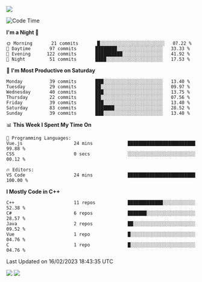 ![](https://komarev.com/ghpvc/?username=lilpidgey&color=red)
<!--START_SECTION:waka-->
![Code Time](http://img.shields.io/badge/Code%20Time-1%2C486%20hrs%2045%20mins-blue)

**I'm a Night 🦉** 

```text
🌞 Morning       21 commits       █░░░░░░░░░░░░░░░░░░░░░░░░   07.22 % 
🌆 Daytime       97 commits       ████████░░░░░░░░░░░░░░░░░   33.33 % 
🌃 Evening      122 commits       ██████████░░░░░░░░░░░░░░░   41.92 % 
🌙 Night         51 commits       ████░░░░░░░░░░░░░░░░░░░░░   17.53 % 

```
📅 **I'm Most Productive on Saturday** 

```text
Monday          39 commits       ███░░░░░░░░░░░░░░░░░░░░░░   13.40 % 
Tuesday         29 commits       ██░░░░░░░░░░░░░░░░░░░░░░░   09.97 % 
Wednesday       40 commits       ███░░░░░░░░░░░░░░░░░░░░░░   13.75 % 
Thursday        22 commits       ██░░░░░░░░░░░░░░░░░░░░░░░   07.56 % 
Friday          39 commits       ███░░░░░░░░░░░░░░░░░░░░░░   13.40 % 
Saturday        83 commits       ███████░░░░░░░░░░░░░░░░░░   28.52 % 
Sunday          39 commits       ███░░░░░░░░░░░░░░░░░░░░░░   13.40 % 

```


📊 **This Week I Spent My Time On** 

```text
💬 Programming Languages: 
Vue.js                   24 mins             █████████████████████████   99.88 % 
CSS                      0 secs              ░░░░░░░░░░░░░░░░░░░░░░░░░   00.12 % 

🔥 Editors: 
VS Code                  24 mins             █████████████████████████   100.00 % 

```

**I Mostly Code in C++** 

```text
C++                      11 repos            █████████████░░░░░░░░░░░░   52.38 % 
C#                       6 repos             ███████░░░░░░░░░░░░░░░░░░   28.57 % 
Java                     2 repos             ██░░░░░░░░░░░░░░░░░░░░░░░   09.52 % 
Vue                      1 repo              █░░░░░░░░░░░░░░░░░░░░░░░░   04.76 % 
C                        1 repo              █░░░░░░░░░░░░░░░░░░░░░░░░   04.76 % 

```



 Last Updated on 16/02/2023 18:43:35 UTC
<!--END_SECTION:waka-->
![](https://hit.yhype.me/github/profile?user_id=42968544)
![](https://komarev.com/ghpvc/?lilpidgey)
